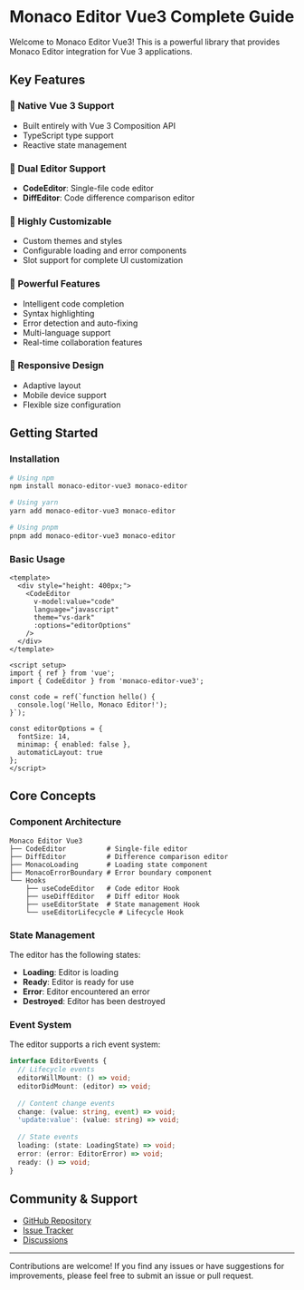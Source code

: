 # Monaco Editor Vue3 Complete Guide

Welcome to Monaco Editor Vue3! This is a powerful library that provides Monaco Editor integration for Vue 3 applications.

## Key Features

### 🚀 Native Vue 3 Support
- Built entirely with Vue 3 Composition API
- TypeScript type support
- Reactive state management

### 📝 Dual Editor Support
- **CodeEditor**: Single-file code editor
- **DiffEditor**: Code difference comparison editor

### 🎨 Highly Customizable
- Custom themes and styles
- Configurable loading and error components
- Slot support for complete UI customization

### 🔧 Powerful Features
- Intelligent code completion
- Syntax highlighting
- Error detection and auto-fixing
- Multi-language support
- Real-time collaboration features

### 📱 Responsive Design
- Adaptive layout
- Mobile device support
- Flexible size configuration

## Getting Started

### Installation

```bash
# Using npm
npm install monaco-editor-vue3 monaco-editor

# Using yarn
yarn add monaco-editor-vue3 monaco-editor

# Using pnpm
pnpm add monaco-editor-vue3 monaco-editor
```

### Basic Usage

```vue
<template>
  <div style="height: 400px;">
    <CodeEditor
      v-model:value="code"
      language="javascript"
      theme="vs-dark"
      :options="editorOptions"
    />
  </div>
</template>

<script setup>
import { ref } from 'vue';
import { CodeEditor } from 'monaco-editor-vue3';

const code = ref(`function hello() {
  console.log('Hello, Monaco Editor!');
}`);

const editorOptions = {
  fontSize: 14,
  minimap: { enabled: false },
  automaticLayout: true
};
</script>
```

## Core Concepts

### Component Architecture

```
Monaco Editor Vue3
├── CodeEditor          # Single-file editor
├── DiffEditor          # Difference comparison editor
├── MonacoLoading       # Loading state component
├── MonacoErrorBoundary # Error boundary component
└── Hooks
    ├── useCodeEditor   # Code editor Hook
    ├── useDiffEditor   # Diff editor Hook
    ├── useEditorState  # State management Hook
    └── useEditorLifecycle # Lifecycle Hook
```

### State Management

The editor has the following states:

- **Loading**: Editor is loading
- **Ready**: Editor is ready for use
- **Error**: Editor encountered an error
- **Destroyed**: Editor has been destroyed

### Event System

The editor supports a rich event system:

```typescript
interface EditorEvents {
  // Lifecycle events
  editorWillMount: () => void;
  editorDidMount: (editor) => void;
  
  // Content change events
  change: (value: string, event) => void;
  'update:value': (value: string) => void;
  
  // State events
  loading: (state: LoadingState) => void;
  error: (error: EditorError) => void;
  ready: () => void;
}
```


## Community & Support

- [GitHub Repository](https://github.com/bazingaedward/monaco-editor-vue3)
- [Issue Tracker](https://github.com/bazingaedward/monaco-editor-vue3/issues)
- [Discussions](https://github.com/bazingaedward/monaco-editor-vue3/discussions)

---

Contributions are welcome! If you find any issues or have suggestions for improvements, please feel free to submit an issue or pull request.

